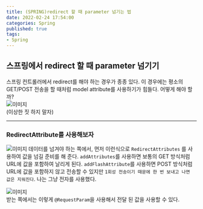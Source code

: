 ```yaml
---
title: (SPRING)redirect 할 때 parameter 넘기는 법   
date: 2022-02-24 17:54:00
categories: Spring 
published: true 
tags:
- Spring   
---  
```


## 스프링에서 redirect 할 때 parameter 넘기기

스프링 컨트롤러에서 redirect를 해야 하는 경우가 종종 있다. 이 경우에는 평소의 GET/POST 전송을 할 때처럼 model attribute를 사용하기가 힘들다. 어떻게 해야 할까?  
![이미지](https://i.imgur.com/D8PXj6I.png)  
(이상한 짓 하지 말자)  

---

### RedirectAttribute를 사용해보자   
![이미지](https://i.imgur.com/rUHvshZ.png) 
데이터를 넘겨야 하는 쪽에서, 먼저 이런식으로 `RedirectAttributes` 를 사용하여 값을 넘길 준비를 해 준다. `addAttributes`를 사용하면 보통의 GET 방식처럼 URL에 값을 포함하여 날리게 된다. `addFlashAttribute`를 사용하면 POST 방식처럼 URL에 값을 포함하지 않고 전송할 수 있지만 `1회성 전송이기 때문에 한 번 보내고 나면 값은 지워진다`.  나는 그냥 전자를 사용했다.  

![이미지](https://i.imgur.com/tbqUT9D.png)  
받는 쪽에서는 이렇게 `@RequestParam`을 사용해서 전달 된 값을 사용할 수 있다.  
